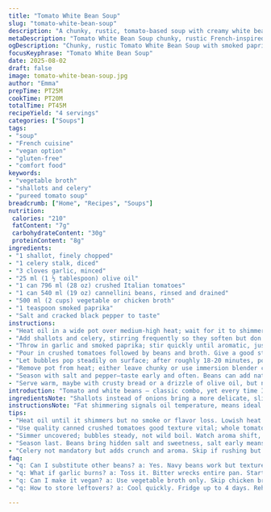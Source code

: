```yaml
---
title: "Tomato White Bean Soup"
slug: "tomato-white-bean-soup"
description: "A chunky, rustic, tomato-based soup with creamy white beans and a hint of spice. Sautéed shallots and diced celery join garlic to build depth. Cannellini beans swapped in for a smoother texture. Smoked paprika adds unexpected warmth, breaking the usual tomato-bean routine. The broth starts with vegetable stock but chicken stock works fine if you want extra body. Pureeing is optional but recommended for velvety consistency. Cook until carrots yield easily under a fork and aroma thickens the kitchen. No gluten, nuts, dairy, or eggs. Weeknight-friendly, forgiving soup with simple pantry staples."
metaDescription: "Tomato White Bean Soup chunky, rustic French-inspired broth with smoked paprika warmth, tender shallots, celery, cannellini beans and vegetable or chicken broth combo."
ogDescription: "Chunky, rustic Tomato White Bean Soup with smoked paprika warmth, tender shallots, celery crunch, creamy cannellini beans and rich broth. Velvety or chunky finish."
focusKeyphrase: "Tomato White Bean Soup"
date: 2025-08-02
draft: false
image: tomato-white-bean-soup.jpg
author: "Emma"
prepTime: PT25M
cookTime: PT20M
totalTime: PT45M
recipeYield: "4 servings"
categories: ["Soups"]
tags:
- "soup"
- "French cuisine"
- "vegan option"
- "gluten-free"
- "comfort food"
keywords:
- "vegetable broth"
- "shallots and celery"
- "pureed tomato soup"
breadcrumb: ["Home", "Recipes", "Soups"]
nutrition: 
 calories: "210"
 fatContent: "7g"
 carbohydrateContent: "30g"
 proteinContent: "8g"
ingredients:
- "1 shallot, finely chopped"
- "1 celery stalk, diced"
- "3 cloves garlic, minced"
- "25 ml (1 ½ tablespoon) olive oil"
- "1 can 796 ml (28 oz) crushed Italian tomatoes"
- "1 can 540 ml (19 oz) cannellini beans, rinsed and drained"
- "500 ml (2 cups) vegetable or chicken broth"
- "1 teaspoon smoked paprika"
- "Salt and cracked black pepper to taste"
instructions:
- "Heat oil in a wide pot over medium-high heat; wait for it to shimmer but not smoke."
- "Add shallots and celery, stirring frequently so they soften but don’t brown—about 5 minutes. You want their sweetness, not bitterness."
- "Throw in garlic and smoked paprika; stir quickly until aromatic, just 1-2 minutes. Beware of letting garlic burn—it turns bitter fast."
- "Pour in crushed tomatoes followed by beans and broth. Give a good stir to combine; simmer uncovered so sauce thickens slightly."
- "Let bubbles pop steadily on surface; after roughly 18-20 minutes, poke carrot pieces with fork if using fresh (optional) to check softness."
- "Remove pot from heat; either leave chunky or use immersion blender carefully to puree soup until velvety smooth. Thin with extra broth if too thick."
- "Season with salt and pepper—taste early and often. Beans can add natural sweetness, so balancing is key."
- "Serve warm, maybe with crusty bread or a drizzle of olive oil, but no creams or cheese—forgone to keep it pure."
introduction: "Tomato and white beans — classic combo, yet every time I make it, something changes. I’ve played with onions, celery, different garlic ratios, olive oil amounts. Usually, I overcook the garlic or under-season, ending with flat, tired soup. This one, I tossed shallots instead of onions; the softer, swifter onion flavor pushes the aromatics just a notch brighter. Toss celery in for texture and subtle flavor contrast — keeps it lively. Sometimes, tomatoes can feel one-dimensional — so I added a whisper of smoked paprika, because smoky depth wakes up bland. White beans swap caster beans for something creamier, silkier. I’ve learned to eyeball softness rather than rely on clocks—know your pot! Soups aren’t about rigid times; they’re about aromas thickening, bubbles dancing, textures changing. Puree or leave chunky, both work; pureed is smoother, more comforting on grim nights. I keep some broth handy to loosen, never prayer-to-thickens-only. Salt last because beans hide salt—season carefully. No gluten, dairy, nuts, or eggs; clean, safe for many diets. It’s humble, wholesome, a bit smoky, yet refined. A simple bowl but born from trials and errors in the kitchen haze."
ingredientsNote: "Shallots instead of onions bring a more delicate, slightly sweeter background that blends without overpowering. Celery offers subtle aromatic crunch, balancing the softness of beans and tomatoes—skip if you’re short on time or stock but it adds crucial texture here. Garlic presence is essential but carefully monitored to avoid bitterness—mince finely for gentle release; smash then chop isn’t recommended here. Smoked paprika is a personal twist; it adds a velvety warmth and smokiness that you won’t see coming but works well. Cannellini beans chosen over standard white beans for their creamy texture and less starchy mouthfeel—you could use navy beans but expect more graininess. Tomatoes should be good quality canned; crushed, not whole, helps with texture. Broth can be vegetable for vegan, chicken if you want extra richness—avoid bouillon cubes with excessive salt or MSG; homemade broth always preferable. Olive oil quality impacts aroma—extra virgin recommended."
instructionsNote: "Fat shimmering signals oil temperature, means ideal time to add aromatics; don’t rush this or you lose flavor depth. Saw this done wrong—throw cold veggies and oil, ending with bland base. Softer shallots and celery need gentle heat, stirring so they don’t brown; burnt bits poison the pot here. Garlic added last to prevent burning; it cooks fast, just aromatic release, no color. Smoked paprika added with garlic, stirring to release essential oils but never letting spice stick to pan edges—burns. Simmer uncovered to encourage evaporation and thicken liquid; bubbling constantly but gently. Use tactile test on vegetables, fork slips in carrot easily—key signal. Pureeing after removing from heat prevents splatters, reduces risk. Blend intermittently rather than blitz in one go, control texture. Adjust seasoning at the end because beans carry natural salt. Too thick? Thin with broth. Too thin? Simmer a bit more. A splash of fresh lemon juice or balsamic vinegar at the end could brighten but optional. Serve hot; aromas rise through the room, comfort inside a bowl."
tips:
- "Heat oil until it shimmers but no smoke or flavor loss. Lowish heat for shallots and celery to soften without browning, toss every minute. Burnt bits turn bitter fast, wreck base. Garlic goes in last, quick stir, just aromatic. Monitor color—no brown garlic."
- "Use quality canned crushed tomatoes good texture vital; whole tomatoes mess up soup mouthfeel. Cannellini beans rinse well, prevent starchy grain. Navy beans stand in but less creamy. Broth: veggie or chicken for richer boost but skip salty bouillon cubes, homemade is best workaround."
- "Simmer uncovered; bubbles steady, not wild boil. Watch aroma shift, kitchen thickens, carrots poke with fork if used. Timing varies with heat source, pots. Puree after heat off to avoid splatter and control texture. Blend in bursts, use immersion blender for safety."
- "Season last. Beans bring hidden salt and sweetness, salt early means overdone. Pepper cracked, freshly ground then taste again. If too thick after puree, add broth incrementally. Too thin? Back on stove few minutes, evaporation is your friend. Acid splash optional; lemon or vinegar brighten unexpectedly."
- "Celery not mandatory but adds crunch and aroma. Skip if rushing but you lose texture contrast. Shallots preferred to onions, much sweeter, subtle flavors—cut onions if none, expect sharper punch. Smoked paprika added with garlic, quick stir, careful not to burn spice oils—burnt paprika is harsh."
faq:
- "q: Can I substitute other beans? a: Yes. Navy beans work but texture grainier. Chickpeas possible but flavor changes. Rinse well always. Creaminess less with alternatives."
- "q: What if garlic burns? a: Toss it. Bitter wrecks entire pan. Start over may be best. Add garlic late, keep low heat. If burnt, add acid after to balance bitterness but no cure-all."
- "q: Can I make it vegan? a: Use vegetable broth only. Skip chicken broth. Oil stays same. Watch salt levels with broth choice. Home broth less salty than store, adjust at end always."
- "q: How to store leftovers? a: Cool quickly. Fridge up to 4 days. Reheat gently on stove, add broth to loosen if thickened. Freeze in airtight container good up to 3 months. Defrost slowly, stir before serving."

---
```

